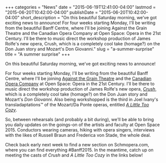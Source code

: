 +++
categories = "News"
date = "2015-06-19T12:41:00-04:00"
lastmod = "2015-06-20T10:42:00-04:00"
publishDate = "2015-06-20T10:42:00-04:00"
short_description = "On this beautiful Saturday morning, we've got exciting news to announce! For four weeks starting Monday, I'll be writing from the beautiful Banff Centre, where I'll be joining Against the Grain Theatre and the Canadian Opera Company at Open Space: Opera in the 21st Century. I'll be there to music direct the workshop production of James Rolfe's new opera, Crush, which is a completely cool take (homage?) on the Don Juan story and Mozart's Don Giovanni."
slug = "a-summer-surprise"
title = "A summer surprise"
+++

On this beautiful Saturday morning, we've got exciting news to announce! 

For four weeks starting Monday, I'll be writing from the beautiful Banff Centre, where I'll be joining [Against the Grain Theatre](/scene/companies/against-the-grain-theatre/) and the [Canadian Opera Company](/scene/companies/canadian-opera-company/) at Open Space: Opera in the 21st Century. I'll be there to music direct the workshop production of James Rolfe's new opera, [*Crush*](/more-atg-in-banff-2015/), which is a completely cool take (homage?) on the Don Juan story and Mozart's *Don Giovanni*. Also being workshopped is the third in Joel Ivany's transladaptations&trade; of the Mozart/Da Ponte operas, entitled [*A Little Too Cozy*](/atg-in-banff-2015).

So, between rehearsals (and probably a bit during), we'll be able to bring you daily updates on the goings-on of the artists and faculty at Open Space 2015. Conductors wearing cameras, hiking with opera singers, interviews with the likes of Russell Braun and Frederica von Stade, the whole deal.

Check back early next week to find a new section on Schmopera.com, where you can find everything #Banff2015. In the meantime, catch up on meeting the casts of *Crush* and *A Little Too Cozy* in the links below!
